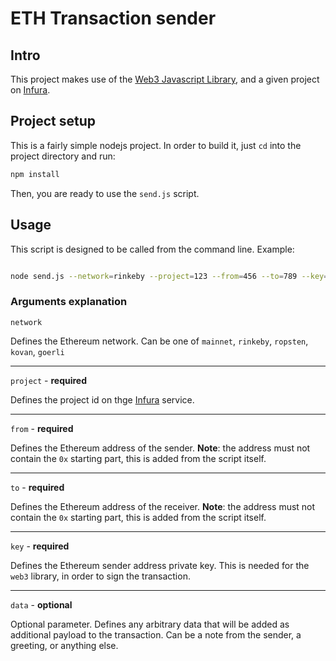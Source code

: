 # ETH Transaction sender

## Intro

This project makes use of the [Web3 Javascript Library](https://github.com/ChainSafe/web3.js), and a given project on [Infura](https://infura.io/).

## Project setup

This is a fairly simple nodejs project. In order to build it, just `cd` into the project directory and run:

```bash
npm install
```

Then, you are ready to use the `send.js` script.

## Usage

This script is designed to be called from the command line.
Example:

```bash

node send.js --network=rinkeby --project=123 --from=456 --to=789 --key=asdf1234 --data="Test data"
```

### Arguments explanation

`network`

Defines the Ethereum network. Can be one of `mainnet`, `rinkeby`, `ropsten`, `kovan`, `goerli`

<hr>

`project` - **required**

Defines the project id on thge [Infura](https://infura.io/) service.

<hr>

`from` - **required**

Defines the Ethereum address of the sender. **Note**: the address must not contain the `0x` starting part, this is added from the script itself.

<hr>

`to` - **required**

Defines the Ethereum address of the receiver. **Note**: the address must not contain the `0x` starting part, this is added from the script itself.

<hr>

`key` - **required**

Defines the Ethereum sender address private key. This is needed for the `web3` library, in order to sign the transaction.

<hr>

`data` - **optional**

Optional parameter. Defines any arbitrary data that will be added as additional payload to the transaction. Can be a note from the sender, a greeting, or anything else.
